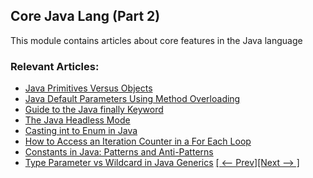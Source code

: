 ## Core Java Lang (Part 2)

This module contains articles about core features in the Java language

### Relevant Articles: 
- [Java Primitives Versus Objects](https://www.baeldung.com/java-primitives-vs-objects)
- [Java Default Parameters Using Method Overloading](https://www.baeldung.com/java-default-parameters-method-overloading)
- [Guide to the Java finally Keyword](https://www.baeldung.com/java-finally-keyword)
- [The Java Headless Mode](https://www.baeldung.com/java-headless-mode)
- [Casting int to Enum in Java](https://www.baeldung.com/java-cast-int-to-enum)
- [How to Access an Iteration Counter in a For Each Loop](https://www.baeldung.com/java-foreach-counter)
- [Constants in Java: Patterns and Anti-Patterns](https://www.baeldung.com/java-constants-good-practices)
- [Type Parameter vs Wildcard in Java Generics](https://www.baeldung.com/java-generics-type-parameter-vs-wildcard)
[[ <-- Prev]](/core-java-modules/core-java-lang)[[Next --> ]](/core-java-modules/core-java-lang-3)

